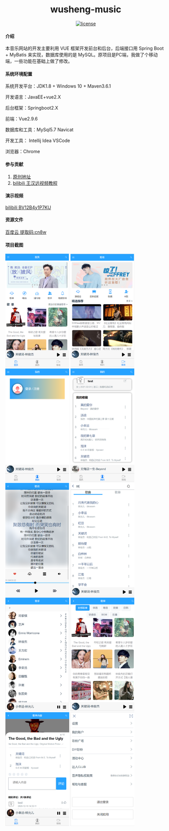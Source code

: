 <h1 align="center">wusheng-music</h1>

<p align="center">
  <a href=""><img alt="license" src="https://img.shields.io/github/license/Yin-Hongwei/music-website"></a>
</p>

#### 介绍

本音乐网站的开发主要利用 VUE 框架开发前台和后台，后端接口用 Spring Boot + MyBatis 来实现，数据库使用的是 MySQL。原项目是PC端，我做了个移动端，一些功能在基础上做了修改。

#### 系统环境配置

系统开发平台：JDK1.8 + Windows 10 + Maven3.6.1 

开发语言：JavaEE+vue2.X 

后台框架：Springboot2.X 

前端：Vue2.9.6 

数据库和工具：MySql5.7   Navicat  

开发工具： Intellij Idea  VSCode 

浏览器：Chrome

#### 参与贡献

1.  [原创地址](https://github.com/Yin-Hongwei/music-website)
2.  [bilibili 王汉远视频教程](https://www.bilibili.com/video/BV1Ck4y127cg)

#### 演示视频

[bilibili BV12B4y1P7KU](https://www.bilibili.com/video/BV12B4y1P7KU/)

#### 资源文件

[百度云 提取码:cn8w](https://pan.baidu.com/s/1DENA9iyB699FgY58nXLPpQ)

#### 项目截图

<div style="padding:0 auto;">
    <img src="https://raw.githubusercontent.com/ivestszheng/images-store/master/wusheng-music/index.png" style="width:200px;height:355px"></img>
    <img src="https://raw.githubusercontent.com/ivestszheng/images-store/master/wusheng-music/live.png" style="width:200px;height:355px"></img>
    <img src="https://raw.githubusercontent.com/ivestszheng/images-store/master/wusheng-music/mine.png" style="width:200px;height:355px"></img>
    <img src="https://raw.githubusercontent.com/ivestszheng/images-store/master/wusheng-music/mine-logined.png" style="width:200px;height:355px"></img>
    <img src="https://raw.githubusercontent.com/ivestszheng/images-store/master/wusheng-music/player.png" style="width:200px;height:355px"></img>
    <img src="https://raw.githubusercontent.com/ivestszheng/images-store/master/wusheng-music/search.png" style="width:200px;height:355px"></img>
    <img src="https://raw.githubusercontent.com/ivestszheng/images-store/master/wusheng-music/singer-list.png" style="width:200px;height:355px"></img>
    <img src="https://raw.githubusercontent.com/ivestszheng/images-store/master/wusheng-music/song-list.png" style="width:200px;height:355px"></img>
    <img src="https://raw.githubusercontent.com/ivestszheng/images-store/master/wusheng-music/song-list-content.png" style="width:200px;height:355px"></img>
    <img src="https://raw.githubusercontent.com/ivestszheng/images-store/master/wusheng-music/logout.png" style="width:200px;height:355px"></img>
</div>

